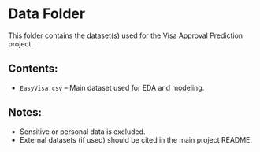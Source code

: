 # Data Folder

This folder contains the dataset(s) used for the Visa Approval Prediction project.

## Contents:
- `EasyVisa.csv` – Main dataset used for EDA and modeling.

## Notes:
- Sensitive or personal data is excluded.
- External datasets (if used) should be cited in the main project README.